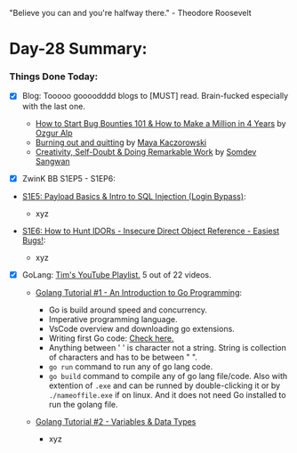 "Believe you can and you're halfway there." - Theodore Roosevelt

# Day-28 Summary:

### Things Done Today:

- [X] Blog: Tooooo goooodddd blogs to [MUST] read. Brain-fucked especially with the last one.
  - [How to Start Bug Bounties 101 & How to Make a Million in 4 Years](https://ozguralp.medium.com/how-to-start-bug-bounties-101-how-to-make-a-million-in-4-years-e15ee62d6f4) by [Ozgur Alp](https://twitter.com/ozgur_bbh)
  - [Burning out and quitting](https://mayakaczorowski.com/blogs/burnout) by [Maya Kaczorowski](https://www.twitter.com/MayaKaczorowski)
  - [Creativity, Self-Doubt & Doing Remarkable Work](https://s0md3v.github.io/blog/creativity-and-self-doubt) by [Somdev Sangwan](https://twitter.com/s0md3v)

- [X]	ZwinK BB S1EP5 - S1EP6:
  - [S1E5: Payload Basics & Intro to SQL Injection (Login Bypass)](https://www.youtube.com/watch?v=sKQ_XfmoSV0):
    - xyz


  - [S1E6: How to Hunt IDORs - Insecure Direct Object Reference - Easiest Bugs!](https://www.youtube.com/watch?v=PGOIUgvlZ1w):
    - xyz


- [X] GoLang: [Tim's YouTube Playlist.](https://www.youtube.com/watch?v=75lJDVT1h0s&list=PLzMcBGfZo4-mtY_SE3HuzQJzuj4VlUG0q) 5 out of 22 videos.

  - [Golang Tutorial #1 - An Introduction to Go Programming](https://www.youtube.com/watch?v=75lJDVT1h0s&list=PLzMcBGfZo4-mtY_SE3HuzQJzuj4VlUG0q):
    - Go is build around speed and concurrency.
    - Imperative programming language.
    - VsCode overview and downloading go extensions. 
    - Writing first Go code: [Check here.](/Go/Learningbasics.go)
    - Anything between ' ' is character not a string. String is collection of characters and has to be between " ".
    - `go run` command to run any of go lang code.
    - `go build` command to compile any of go lang file/code. Also with extention of `.exe` and can be runned by double-clicking it or by `./nameoffile.exe` if on linux. And it does not need Go installed to run the golang file. 

  - [Golang Tutorial #2 - Variables & Data Types](https://www.youtube.com/watch?v=pM0-CMysa_M&list=PLzMcBGfZo4-mtY_SE3HuzQJzuj4VlUG0q&index=2)
    - xyz  
